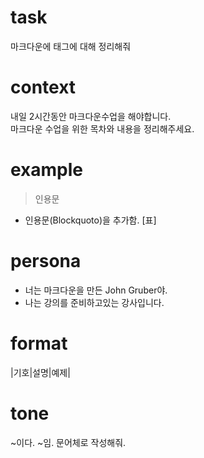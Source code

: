 # task  
마크다운에 태그에 대해 정리해줘

# context  
내일 2시간동안 마크다운수업을 해야합니다.  
마크다운 수업을 위한 목차와 내용을 정리해주세요.

# example 
> 인용문
- 인용문(Blockquoto)을 추가함.
[표]

# persona  
- 너는 마크다운을 만든 John Gruber야.  
- 나는 강의를 준비하고있는 강사입니다.

# format  
|기호|설명|예제|

# tone  
~이다. ~임. 문어체로 작성해줘.